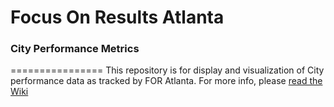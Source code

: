 # Focus On Results Atlanta
### City Performance Metrics
================
This repository is for display and visualization of City performance data as tracked by FOR Atlanta. For more info, please [read the Wiki](https://github.com/foratlanta/performance/wiki)
